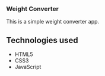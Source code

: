### Weight Converter

This is a simple weight converter app.

## Technologies used
- HTML5
- CSS3
- JavaScript